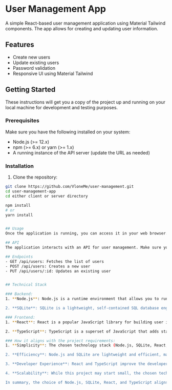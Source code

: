 # User Management App

A simple React-based user management application using Material Tailwind components. The app allows for creating and updating user information.


## Features

- Create new users
- Update existing users
- Password validation
- Responsive UI using Material Tailwind

## Getting Started

These instructions will get you a copy of the project up and running on your local machine for development and testing purposes.

### Prerequisites

Make sure you have the following installed on your system:

- Node.js (>= 12.x)
- npm (>= 6.x) or yarn (>= 1.x)
- A running instance of the API server (update the URL as needed)

### Installation

1. Clone the repository:

```sh
git clone https://github.com/VloneMe/user-management.git
cd user-management-app 
cd either client or server directory

npm install
# or
yarn install


## Usage
Once the application is running, you can access it in your web browser. You can create new users, update existing ones, and perform password validation.

## API
The application interacts with an API for user management. Make sure your API server is running and accessible at http://localhost:5000/api.

## Endpoints
- GET /api/users: Fetches the list of users
- POST /api/users: Creates a new user
- PUT /api/users/:id: Updates an existing user


## Technical Stack

### Backend:
1. **Node.js**: Node.js is a runtime environment that allows you to run JavaScript on the server-side. It's lightweight, efficient, and has a vast ecosystem of libraries and frameworks. In this project, Node.js will be used to create the backend server responsible for handling HTTP requests, interacting with the database, and serving data to the frontend.

2. **SQLite**: SQLite is a lightweight, self-contained SQL database engine. It's ideal for small to medium-sized applications where simplicity and ease of use are important. Since this project is relatively simple and doesn't require heavy database operations, SQLite is a perfect choice. It doesn't require a separate server process and can be directly integrated into the Node.js application.

### Frontend:
1. **React**: React is a popular JavaScript library for building user interfaces. It's component-based, which promotes reusability and maintainability of code. React's declarative approach to building UIs makes it easy to understand and work with. For this project, React will be used to create the frontend interface of the user management application.

2. **TypeScript**: TypeScript is a superset of JavaScript that adds static typing and other advanced features to the language. It helps catch errors early in the development process, improves code maintainability, and enhances developer productivity. Since this project aims for reliability and scalability, TypeScript is an excellent choice for writing frontend code. It provides type safety and better tooling support, especially in larger codebases.

### How it aligns with the project requirements:
1. **Simplicity**: The chosen technology stack (Node.js, SQLite, React, TypeScript) is known for its simplicity and ease of use. This aligns well with the project's requirement of developing a simple web application.

2. **Efficiency**: Node.js and SQLite are lightweight and efficient, making them suitable for small-scale applications. They provide the necessary functionalities without unnecessary overhead, ensuring efficient resource utilization.

3. **Developer Experience**: React and TypeScript improve the developer experience by offering a structured approach to building UI components and providing type safety and advanced tooling support. This helps in writing cleaner, more maintainable code and reduces the likelihood of runtime errors.

4. **Scalability**: While this project may start small, the chosen technology stack is scalable. Node.js and React are widely used in both small and large-scale applications, and TypeScript helps maintain code quality as the project grows.

In summary, the choice of Node.js, SQLite, React, and TypeScript aligns well with the project requirements by offering simplicity, efficiency, a good developer experience, and scalability. It provides the necessary tools and technologies to develop a user-friendly web application with a database backend.

